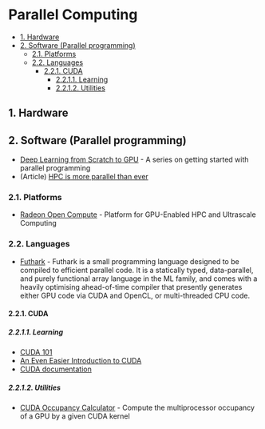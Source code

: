 <!-- no toc -->

# Parallel Computing

- [1. Hardware](#1-hardware)
- [2. Software (Parallel programming)](#2-software-parallel-programming)
  - [2.1. Platforms](#21-platforms)
  - [2.2. Languages](#22-languages)
    - [2.2.1. CUDA](#221-cuda)
      - [2.2.1.1. Learning](#2211-learning)
      - [2.2.1.2. Utilities](#2212-utilities)

## 1. Hardware

## 2. Software (Parallel programming)

- [Deep Learning from Scratch to GPU](https://dragan.rocks/articles/19/Deep-Learning-in-Clojure-From-Scratch-to-GPU-1-Representing-Layers-and-Connections) - A series on getting started with parallel programming
- (Article) [HPC is more parallel than ever](https://medium.com/tebs-lab/the-age-of-parallel-computing-b3f4319c97b0)

### 2.1. Platforms

- [Radeon Open Compute](https://rocm.github.io/) - Platform for GPU-Enabled HPC and Ultrascale Computing

### 2.2. Languages

- [Futhark](https://futhark-lang.org/) - Futhark is a small programming language designed to be compiled to efficient parallel code. It is a statically typed, data-parallel, and purely functional array language in the ML family, and comes with a heavily optimising ahead-of-time compiler that presently generates either GPU code via CUDA and OpenCL, or multi-threaded CPU code.

#### 2.2.1. CUDA

##### 2.2.1.1. Learning

- [CUDA 101](https://hackaday.com/2018/03/19/cuda-is-like-owning-a-supercomputer/)
- [An Even Easier Introduction to CUDA](https://developer.nvidia.com/blog/even-easier-introduction-cuda/)
- [CUDA documentation](https://docs.nvidia.com/cuda/cuda-c-programming-guide/index.html)

##### 2.2.1.2. Utilities

- [CUDA Occupancy Calculator](https://docs.nvidia.com/cuda/cuda-occupancy-calculator/index.html) - Compute the multiprocessor occupancy of a GPU by a given CUDA kernel